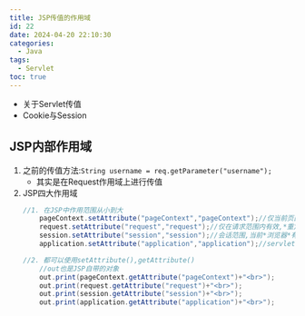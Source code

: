 ```yaml
---
title: JSP传值的作用域
id: 22
date: 2024-04-20 22:10:30
categories:
  - Java
tags:
  - Servlet
toc: true
---
```

- 关于Servlet传值
- Cookie与Session
<!--more-->
## JSP内部作用域
1. 之前的传值方法:`String username = req.getParameter("username");`
    - 其实是在Request作用域上进行传值
2. JSP四大作用域
    ```java
    //1. 在JSP中作用范围从小到大
        pageContext.setAttribute("pageContext","pageContext");//仅当前页面,*跳转*后无效
        request.setAttribute("request","request");//仅在请求范围内有效,*重定向*后无效
        session.setAttribute("session","session");//会话范围,当前*浏览器*有效
        application.setAttribute("application","application");//servletContext,全局对象,网站启动时就会产生这个变量,*重启服务器*后无效

    //2. 都可以使用setAttribute(),getAttribute()
        //out也是JSP自带的对象
        out.print(pageContext.getAttribute("pageContext")+"<br>");
        out.print(request.getAttribute("request")+"<br>");
        out.print(session.getAttribute("session")+"<br>");
        out.print(application.getAttribute("application")+"<br>");
    ```